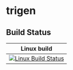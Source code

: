 # trigen

## Build Status
| Linux build |
| :---------: |
| [![Linux Build Status](https://ci.easimer.net/buildStatus/icon?job=trigen)](https://ci.easimer.net/job/trigen/) |